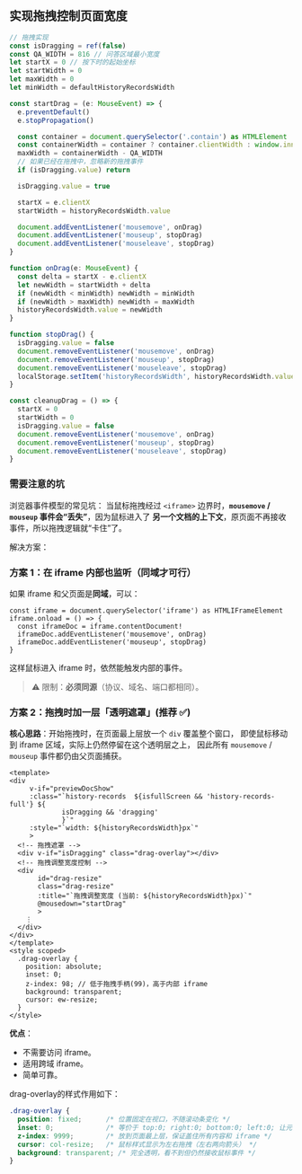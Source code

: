 ## 实现拖拽控制页面宽度

```ts
// 拖拽实现
const isDragging = ref(false)
const QA_WIDTH = 816 // 问答区域最小宽度
let startX = 0 // 按下时的起始坐标
let startWidth = 0
let maxWidth = 0
let minWidth = defaultHistoryRecordsWidth

const startDrag = (e: MouseEvent) => {
  e.preventDefault()
  e.stopPropagation()

  const container = document.querySelector('.contain') as HTMLElement
  const containerWidth = container ? container.clientWidth : window.innerWidth
  maxWidth = containerWidth - QA_WIDTH
  // 如果已经在拖拽中，忽略新的拖拽事件
  if (isDragging.value) return

  isDragging.value = true

  startX = e.clientX
  startWidth = historyRecordsWidth.value

  document.addEventListener('mousemove', onDrag)
  document.addEventListener('mouseup', stopDrag)
  document.addEventListener('mouseleave', stopDrag)
}

function onDrag(e: MouseEvent) {
  const delta = startX - e.clientX
  let newWidth = startWidth + delta
  if (newWidth < minWidth) newWidth = minWidth
  if (newWidth > maxWidth) newWidth = maxWidth
  historyRecordsWidth.value = newWidth
}

function stopDrag() {
  isDragging.value = false
  document.removeEventListener('mousemove', onDrag)
  document.removeEventListener('mouseup', stopDrag)
  document.removeEventListener('mouseleave', stopDrag)
  localStorage.setItem('historyRecordsWidth', historyRecordsWidth.value.toString())
}

const cleanupDrag = () => {
  startX = 0
  startWidth = 0
  isDragging.value = false
  document.removeEventListener('mousemove', onDrag)
  document.removeEventListener('mouseup', stopDrag)
  document.removeEventListener('mouseleave', stopDrag)
}
```

### 需要注意的坑

浏览器事件模型的常见坑：
 当鼠标拖拽经过 `<iframe>` 边界时，**`mousemove` / `mouseup` 事件会“丢失”**，因为鼠标进入了 **另一个文档的上下文**，原页面不再接收事件，所以拖拽逻辑就“卡住”了。

解决方案：

### 方案 1：在 iframe 内部也监听（同域才可行）

如果 iframe 和父页面是**同域**，可以：

```
const iframe = document.querySelector('iframe') as HTMLIFrameElement
iframe.onload = () => {
  const iframeDoc = iframe.contentDocument!
  iframeDoc.addEventListener('mousemove', onDrag)
  iframeDoc.addEventListener('mouseup', stopDrag)
}
```

这样鼠标进入 iframe 时，依然能触发内部的事件。

> ⚠️ 限制：**必须同源**（协议、域名、端口都相同）。

### 方案 2：拖拽时加一层「透明遮罩」(推荐 ✅)

**核心思路**：开始拖拽时，在页面最上层放一个 `div` 覆盖整个窗口，
 即使鼠标移动到 iframe 区域，实际上仍然停留在这个透明层之上，
 因此所有 `mousemove` / `mouseup` 事件都仍由父页面捕获。

```vue
<template>
<div
     v-if="previewDocShow"
     :class="`history-records  ${isfullScreen && 'history-records-full'} ${
             isDragging && 'dragging'
             }`"
     :style="`width: ${historyRecordsWidth}px`"
     >
  <!-- 拖拽遮罩 -->
  <div v-if="isDragging" class="drag-overlay"></div>
  <!-- 拖拽调整宽度控制 -->
  <div
       id="drag-resize"
       class="drag-resize"
       :title="`拖拽调整宽度 (当前: ${historyRecordsWidth}px)`"
       @mousedown="startDrag"
       >
    ⋮
  </div>
</div>
</template>
<style scoped>
  .drag-overlay {
    position: absolute;
    inset: 0;
    z-index: 98; // 低于拖拽手柄(99)，高于内部 iframe
    background: transparent;
    cursor: ew-resize;
  }
</style>
```

**优点**：

- 不需要访问 iframe。
- 适用跨域 iframe。
- 简单可靠。





drag-overlay的样式作用如下：

```css
.drag-overlay {
  position: fixed;      /* 位置固定在视口，不随滚动条变化 */
  inset: 0;             /* 等价于 top:0; right:0; bottom:0; left:0; 让元素充满整个窗口 */
  z-index: 9999;        /* 放到页面最上层，保证盖住所有内容和 iframe */
  cursor: col-resize;   /* 鼠标样式显示为左右拖拽（左右两向箭头） */
  background: transparent; /* 完全透明，看不到但仍然接收鼠标事件 */
}
```

